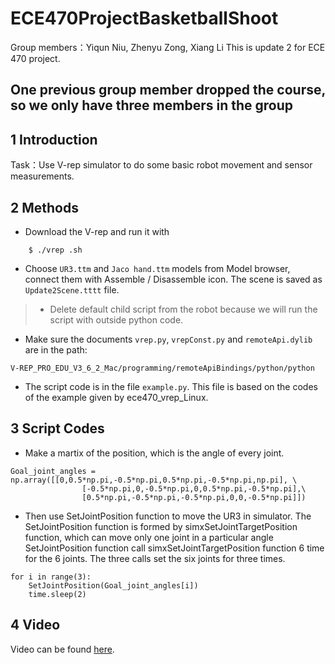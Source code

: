 # ECE470ProjectBasketballShoot
Group members：Yiqun Niu, Zhenyu Zong, Xiang Li
This is update 2 for ECE 470 project.

## One previous group member dropped the course, so we only have three members in the group

## **1 Introduction**

Task：Use V-rep simulator to do some basic robot movement and sensor measurements.

## **2 Methods**

- Download the V-rep and run it with

```
    $ ./vrep .sh
```
- Choose ```UR3.ttm``` and ```Jaco hand.ttm``` models from Model browser, connect them with Assemble / Disassemble icon. The scene is saved as ```Update2Scene.tttt``` file.

> - Delete default child script from the robot because we will run the script with outside python code.

- Make sure the documents ```vrep.py```, ```vrepConst.py``` and ```remoteApi.dylib``` are in the path:

```
V-REP_PRO_EDU_V3_6_2_Mac/programming/remoteApiBindings/python/python
```

- The script code is in the file ```example.py```. This file is based on the codes of the example given by ece470_vrep_Linux.

## **3 Script Codes**

- Make a martix of the position, which is the angle of every joint. 
```
Goal_joint_angles = np.array([[0,0.5*np.pi,-0.5*np.pi,0.5*np.pi,-0.5*np.pi,np.pi], \
				[-0.5*np.pi,0,-0.5*np.pi,0,0.5*np.pi,-0.5*np.pi],\
				[0.5*np.pi,-0.5*np.pi,-0.5*np.pi,0,0,-0.5*np.pi]])
```
- Then use SetJointPosition function to move the UR3 in simulator. The SetJointPosition function is 
formed by simxSetJointTargetPosition function, which can move only one joint in a particular angle
SetJointPosition function call simxSetJointTargetPosition function 6 time for the 6 joints. The three calls
set the six joints for three times.
```
for i in range(3):
	SetJointPosition(Goal_joint_angles[i])
	time.sleep(2)
```

## 4 Video 
Video can be found [here](https://www.youtube.com/watch?v=oTiXtuupihU&feature=youtu.be). 

